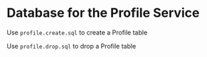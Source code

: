 # Database for the Profile Service

Use `profile.create.sql` to create a Profile table

Use `profile.drop.sql` to drop a Profile table